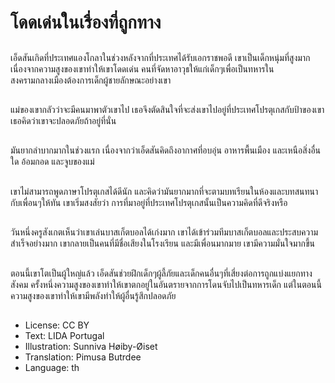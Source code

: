 # โดดเด่นในเรื่องที่ถูกทาง

##
เอ็ดสันเกิดที่ประเทศแองโกลาในช่วงหลังจากที่ประเทศได้รับเอกราชพอดี เขาเป็นเด็กหนุ่มที่สูงมาก เนื่องจากความสูงของเขาทำให้เขาโดดเด่น คนที่จัดหาอาวุธให้แก่เด็กๆเพื่อเป็นทหารในสงครามกลางเมืองต้องการเด็กผู้ชายลักษณะอย่างเขา

##
แม่ของเขากลัวว่าจะมีคนมาพาตัวเขาไป เธอจึงตัดสินใจที่จะส่งเขาไปอยู่ที่ประเทศโปรตุเกสกับป้าของเขา เธอคิดว่าเขาจะปลอดภัยถ้าอยู่ที่นั่น

##
มันยากลำบากมากในช่วงแรก เนื่องจากว่าเอ็ดสันคิดถึงอากาศที่อบอุ่น อาหารพื้นเมือง และเหนือสิ่งอื่นใด อ้อมกอด และจูบของแม่

##
เขาไม่สามารถพูดภาษาโปรตุเกสได้ดีนัก และคิดว่ามันยากมากที่จะตามบทเรียนในห้องและบทสนทนากับเพื่อนๆให้ทัน เขาเริ่มสงสัยว่า การที่มาอยู่ที่ประเทศโปรตุเกสนั้นเป็นความคิดที่ดีจริงหรือ

##
วันหนึ่งครูสังเกตเห็นว่าเขาเล่นบาสเก็ตบอลได้เก่งมาก เขาได้เข้าร่วมทีมบาสเก็ตบอลและประสบความสำเร็จอย่างมาก เขากลายเป็นคนที่มีชื่อเสียงในโรงเรียน และมีเพื่อนมากมาย เขามีความมั่นใจมากขึ้น

##
ตอนนี้เขาโตเป็นผู้ใหญ่แล้ว เอ็ดสันช่วยฝึกเด็กๆผู้ลี้ภัยและเด็กคนอื่นๆที่เสี่ยงต่อการถูกแบ่งแยกทางสังคม ครั้งหนึ่งความสูงของเขาทำให้เขาตกอยู่ในอันตรายจากการโดนจับไปเป็นทหารเด็ก แต่ในตอนนี้ความสูงของเขาทำให้เขามีพลังทำให้ผู้อื่นรู้สึกปลอดภัย

##
* License: CC BY
* Text: LIDA Portugal
* Illustration: Sunniva Høiby-Øiset
* Translation: Pimusa Butrdee
* Language: th
